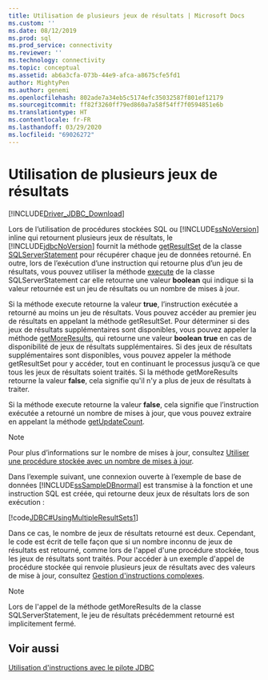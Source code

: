 ```yaml
---
title: Utilisation de plusieurs jeux de résultats | Microsoft Docs
ms.custom: ''
ms.date: 08/12/2019
ms.prod: sql
ms.prod_service: connectivity
ms.reviewer: ''
ms.technology: connectivity
ms.topic: conceptual
ms.assetid: ab6a3cfa-073b-44e9-afca-a8675cfe5fd1
author: MightyPen
ms.author: genemi
ms.openlocfilehash: 802ade7a34eb5c5174efc35032587f801ef12179
ms.sourcegitcommit: ff82f3260ff79ed860a7a58f54ff7f0594851e6b
ms.translationtype: HT
ms.contentlocale: fr-FR
ms.lasthandoff: 03/29/2020
ms.locfileid: "69026272"
---
```

# <a name="using-multiple-result-sets"></a>Utilisation de plusieurs jeux de résultats

[!INCLUDE[Driver_JDBC_Download](../../includes/driver_jdbc_download.md)]

Lors de l’utilisation de procédures stockées SQL ou [!INCLUDE[ssNoVersion](../../includes/ssnoversion-md.md)] inline qui retournent plusieurs jeux de résultats, le [!INCLUDE[jdbcNoVersion](../../includes/jdbcnoversion_md.md)] fournit la méthode [getResultSet](../../connect/jdbc/reference/getresultset-method-sqlserverstatement.md) de la classe [SQLServerStatement](../../connect/jdbc/reference/sqlserverstatement-class.md) pour récupérer chaque jeu de données retourné. En outre, lors de l’exécution d’une instruction qui retourne plus d’un jeu de résultats, vous pouvez utiliser la méthode [execute](../../connect/jdbc/reference/execute-method-sqlserverstatement.md) de la classe SQLServerStatement car elle retourne une valeur **boolean** qui indique si la valeur retournée est un jeu de résultats ou un nombre de mises à jour.

Si la méthode execute retourne la valeur **true**, l’instruction exécutée a retourné au moins un jeu de résultats. Vous pouvez accéder au premier jeu de résultats en appelant la méthode getResultSet. Pour déterminer si des jeux de résultats supplémentaires sont disponibles, vous pouvez appeler la méthode [getMoreResults](../../connect/jdbc/reference/getmoreresults-method-sqlserverstatement.md), qui retourne une valeur **boolean** **true** en cas de disponibilité de jeux de résultats supplémentaires. Si des jeux de résultats supplémentaires sont disponibles, vous pouvez appeler la méthode getResultSet pour y accéder, tout en continuant le processus jusqu’à ce que tous les jeux de résultats soient traités. Si la méthode getMoreResults retourne la valeur **false**, cela signifie qu'il n'y a plus de jeux de résultats à traiter.

Si la méthode execute retourne la valeur **false**, cela signifie que l’instruction exécutée a retourné un nombre de mises à jour, que vous pouvez extraire en appelant la méthode [getUpdateCount](../../connect/jdbc/reference/getupdatecount-method-sqlserverstatement.md).

> [!NOTE]  
> Pour plus d’informations sur le nombre de mises à jour, consultez [Utiliser une procédure stockée avec un nombre de mises à jour](../../connect/jdbc/using-a-stored-procedure-with-an-update-count.md).

Dans l’exemple suivant, une connexion ouverte à l’exemple de base de données [!INCLUDE[ssSampleDBnormal](../../includes/sssampledbnormal_md.md)] est transmise à la fonction et une instruction SQL est créée, qui retourne deux jeux de résultats lors de son exécution :

[!code[JDBC#UsingMultipleResultSets1](../../connect/jdbc/codesnippet/Java/using-multiple-result-sets_1.java)]

Dans ce cas, le nombre de jeux de résultats retourné est deux. Cependant, le code est écrit de telle façon que si un nombre inconnu de jeux de résultats est retourné, comme lors de l'appel d'une procédure stockée, tous les jeux de résultats sont traités. Pour accéder à un exemple d'appel de procédure stockée qui renvoie plusieurs jeux de résultats avec des valeurs de mise à jour, consultez [Gestion d'instructions complexes](../../connect/jdbc/handling-complex-statements.md).

> [!NOTE]  
> Lors de l'appel de la méthode getMoreResults de la classe SQLServerStatement, le jeu de résultats précédemment retourné est implicitement fermé.

## <a name="see-also"></a>Voir aussi

[Utilisation d'instructions avec le pilote JDBC](../../connect/jdbc/using-statements-with-the-jdbc-driver.md)
